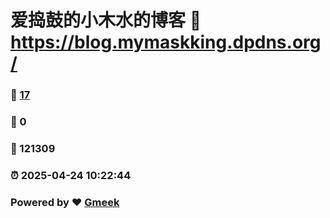 # 爱捣鼓的小木水的博客 :link: https://blog.mymaskking.dpdns.org/ 
### :page_facing_up: [17](https://blog.mymaskking.dpdns.org//tag.html) 
### :speech_balloon: 0 
### :hibiscus: 121309 
### :alarm_clock: 2025-04-24 10:22:44 
### Powered by :heart: [Gmeek](https://github.com/Meekdai/Gmeek)
